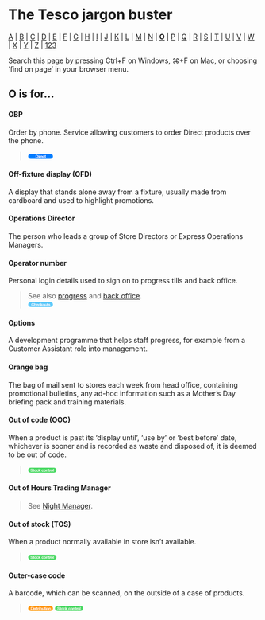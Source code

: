 # The Tesco jargon buster

[A](a.md) | [B](b.md) | [C](c.md) | [D](d.md) | [E](e.md) | [F](f.md) | [G](g.md) | [H](h.md) | [I](i.md) | [J](j.md) | [K](k.md) | [L](l.md) | [M](m.md) | [N](n.md) | [**O**](o.md) | [P](p.md) | [Q](q.md) | [R](r.md) | [S](s.md) | [T](t.md) | [U](u.md) | [V](v.md) | [W](w.md) | [X](x.md) | [Y](y.md) | [Z](z.md) | [123](123.md)

Search this page by pressing Ctrl+F on Windows, ⌘+F on Mac, or choosing ‘find on page’ in your browser menu.

## O is for…

#### OBP
Order by phone. Service allowing customers to order Direct products over the phone.  
> ![Direct](assets/images/tag-direct.png)  

#### Off-fixture display (OFD)
A display that stands alone away from a fixture, usually made from cardboard and used to highlight promotions.

#### Operations Director
The person who leads a group of Store Directors or Express Operations Managers.

#### Operator number
Personal login details used to sign on to progress tills and back office.  
> See also [progress](p.md#progress) and [back office](b.md#back-office).  
> ![Checkouts](assets/images/tag-checkouts.png)

#### Options
A development programme that helps staff progress, for example from a Customer Assistant role into management.

#### Orange bag
The bag of mail sent to stores each week from head office, containing promotional bulletins, any ad-hoc information such as a Mother’s Day briefing pack and training materials.

#### Out of code (OOC)
When a product is past its ‘display until’, ‘use by’ or ‘best before’ date, whichever is sooner and is recorded as waste and disposed of, it is deemed to be out of code.  
> ![Stock control](assets/images/tag-stockcontrol.png)

#### Out of Hours Trading Manager
> See [Night Manager](n.md#night-manager).

#### Out of stock (TOS)
When a product normally available in store isn’t available.  
> ![Stock control](assets/images/tag-stockcontrol.png)

#### Outer-case code
A barcode, which can be scanned, on the outside of a case of products.  
> ![Distribution](assets/images/tag-distribution.png) ![Stock control](assets/images/tag-stockcontrol.png)
